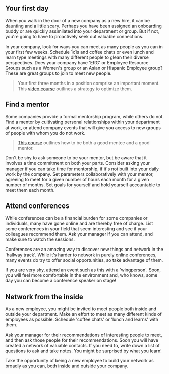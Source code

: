 ## Your first day

When you walk in the door of a new company as a new hire, it can be daunting and a little scary. Perhaps you have been assigned an onboarding buddy or are quickly assimilated into your department or group. But if not, you're going to have to proactively seek out valuable connections.

In your company, look for ways you can meet as many people as you can in your first few weeks. Schedule 1x1s and coffee chats or even lunch and learn type meetings with many different people to glean their diverse perspectives. Does your company have 'ERG' or Employee Resource Groups such as a Women's group or an Asian or Hispanic Employee group? These are great groups to join to meet new people.

> Your first three months in a position comprise an important moment. This [video course](https://www.linkedin.com/learning/what-to-do-in-the-first-90-days-of-your-new-job/introduction?u=3322) outlines a strategy to optimize them.

## Find a mentor

Some companies provide a formal mentorship program, while others do not. Find a mentor by cultivating personal relationships within your department at work, or attend company events that will give you access to new groups of people with whom you do not work. 

> [This course](https://www.linkedin.com/learning/how-to-be-a-good-mentee-and-mentor/the-power-of-mentoring?u=3322) outlines how to be both a good mentee and a good mentor.

Don't be shy to ask someone to be your mentor, but be aware that it involves a time commitment on both your parts. Consider asking your manager if you can take time for mentorship, if it's not built into your daily work by the company. Set parameters collaboratively with your mentor, agreeing to meet for a given number of hours each month for a given number of months. Set goals for yourself and hold yourself accountable to meet them each month.
## Attend conferences

While conferences can be a financial burden for some companies or individuals, many have gone online and are thereby free of charge. List some conferences in your field that seem interesting and see if your colleagues recommend them. Ask your manager if you can attend, and make sure to watch the sessions. 

Conferences are an amazing way to discover new things and network in the 'hallway track'. While it's harder to network in purely online conferences, many events do try to offer social opportunities, so take advantage of them.

If you are very shy, attend an event such as this with a 'wingperson'. Soon, you will feel more comfortable in the environment and, who knows, some day you can become a conference speaker on stage!

## Network from the inside

As a new employee, you might be invited to meet people both inside and outside your department. Make an effort to meet as many different kinds of employees as possible. Schedule 'coffee chats' or 'lunch and learns' with them. 

Ask your manager for their recommendations of interesting people to meet, and then ask those people for their recommendations. Soon you will have created a network of valuable contacts. If you need to, write down a list of questions to ask and take notes. You might be surprised by what you learn!

Take the opportunity of being a new employee to build your network as broadly as you can, both inside and outside your company.